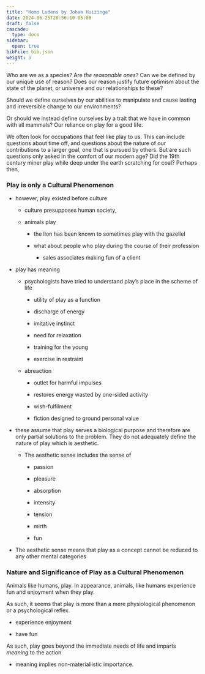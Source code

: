```yaml
---
title: "Homo Ludens by Johan Huizinga"
date: 2024-06-25T20:56:10-05:00
draft: false
cascade:
  type: docs
sidebar:
  open: true
bibFile: bib.json
weight: 3
---
```


Who are we as a species? Are *the reasonable ones*? Can we be defined by our unique use of reason? Does our reason justify future optimism about the state of the planet, or universe and our relationships to these?

Should we define ourselves by our abilities to manipulate and cause lasting and irreversible change to our environments?

Or should we instead define ourselves by a trait that we have in common with all mammals? Our reliance on play for a good life.

We often look for occupations that feel like play to us. This can include questions about time off, and questions about the nature of our contributions to a larger goal, one that is pursued by others. But are such questions only asked in the comfort of our modern age? Did the 19th century miner play while deep under the earth scratching for coal? Perhaps then,

### Play is only a Cultural Phenomenon

- however, play existed before culture

    - culture presupposes human society,

    - animals play

        - the lion has been known to sometimes play with the gazellel

        - what about people who play during the course of their profession

            - sales associates making fun of a client

- play has meaning

    - psychologists have tried to understand play’s place in the scheme of life

        - utility of play as a function

        - discharge of energy

        - imitative instinct

        - need for relaxation

        - training for the young

        - exercise in restraint

    - abreaction

        - outlet for harmful impulses

        - restores energy wasted by one-sided activity

        - wish-fulfilment

        - fiction designed to ground personal value

- these assume that play serves a biological purpose and therefore are only partial solutions to the problem. They do not adequately define the nature of play which is aesthetic.

    - The aesthetic sense includes the sense of

        - passion

        - pleasure

        - absorption

        - intensity

        - tension

        - mirth

        - fun

- The aesthetic sense means that play as a concept cannot be reduced to any other mental categories


### Nature and Significance of Play as a Cultural Phenomenon

Animals like humans, play. In appearance, animals, like humans experience fun and enjoyment when they play.

As such, it seems that play is more than a mere physiological phenomenon or a psychological reflex.

- experience enjoyment

- have fun


As such, play goes beyond the immediate needs of life and imparts *meaning* to the action

- meaning implies non-materialiistic importance.

